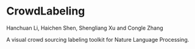 CrowdLabeling
=============

Hanchuan Li, Haichen Shen, Shengliang Xu and Congle Zhang

A visual crowd sourcing labeling toolkit for Nature Language Processing.

